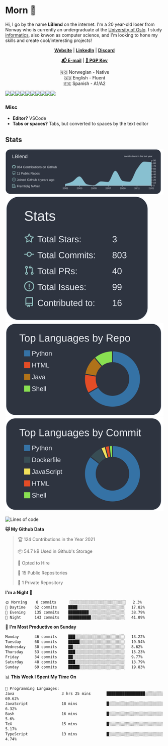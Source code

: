 # Morn 👋

Hi, I go by the name **LBlend** on the internet. I'm a 20 year-old loser from Norway who is currently an undergraduate at the [University of Oslo](https://www.uio.no/english/). I study [informatics](https://en.wikipedia.org/wiki/Informatics#Cultural_gap:~:text=European%20informatics%20is%20widely%20understood%20computer,computing%20jobs%20in%20bussiness%20and%20industry), also knwon as computer science, and I'm looking to hone my skills and create cool/interesting projects!

<p align="center">
  <strong><a href="https://lblend.moe">Website</a></strong> |
  <strong><a href="https://www.linkedin.com/in/leander-west-furumo/">LinkedIn</a></strong> |
  <strong><a href="https://discord.com/users/170506717140877312">Discord</a></strong> 
</p>

<p align="center">
  <strong><a href="mailto:lblend@protonmail.com">📬 E-mail</a></strong> |
  <strong><a href="https://gist.github.com/LBlend/01074be02600b957f5e4e3b4389b27d9">🔑 PGP Key</a></strong>
</p>

<p align="center">
  🇳🇴 Norwegian - Native
  <br>
  🇬🇧 English - Fluent
  <br>
  🇪🇸 Spanish - A1/A2
</p>

<a href="https://www.python.org/"><img src="https://img.shields.io/badge/python%20-%2314354C.svg?&style=for-the-badge&logo=python&logoColor=white"/></a><a href="https://www.java.com/en/"><img src="https://img.shields.io/badge/java-%23ED8B00.svg?&style=for-the-badge&logo=java&logoColor=white"/></a><a href="https://en.wikipedia.org/wiki/HTML5"><img src="https://img.shields.io/badge/html5%20-%23E34F26.svg?&style=for-the-badge&logo=html5&logoColor=white"/></a><a href="https://en.wikipedia.org/wiki/Cascading_Style_Sheets"><img src="https://img.shields.io/badge/css3%20-%231572B6.svg?&style=for-the-badge&logo=css3&logoColor=white"/></a><a href=""><img src="https://img.shields.io/badge/javascript%20-%23323330.svg?&style=for-the-badge&logo=javascript&logoColor=%23F7DF1E"/></a><a href="https://www.mongodb.com/"><img src ="https://img.shields.io/badge/MongoDB-%234ea94b.svg?&style=for-the-badge&logo=mongodb&logoColor=white"/></a><a href=""><img src="https://img.shields.io/badge/-GraphQL-E10098?style=for-the-badge&logo=graphql"/></a><a href="https://git-scm.com/"><img src="https://img.shields.io/badge/git%20-%23F05033.svg?&style=for-the-badge&logo=git&logoColor=white"/></a><a href="https://www.nginx.com/"><img src="https://img.shields.io/badge/nginx%20-%23009639.svg?&style=for-the-badge&logo=nginx&logoColor=white"/></a><a href="https://www.docker.com/"><img src="https://img.shields.io/badge/docker%20-%230db7ed.svg?&style=for-the-badge&logo=docker&logoColor=white"/></a>


### Misc

* **Editor?** VSCode
* **Tabs or spaces?** Tabs, but converted to spaces by the text editor


## Stats

[![](https://raw.githubusercontent.com/LBlend/LBlend/master/profile-summary-card-output/nord_dark/0-profile-details.svg)](https://github.com/LBlend)[![](https://raw.githubusercontent.com/LBlend/LBlend/master/profile-summary-card-output/nord_dark/3-stats.svg)](https://github.com/LBlend)[![](https://raw.githubusercontent.com/LBlend/LBlend/master/profile-summary-card-output/nord_dark/1-repos-per-language.svg)](https://github.com/LBlend)[![](https://raw.githubusercontent.com/LBlend/LBlend/master/profile-summary-card-output/nord_dark/2-most-commit-language.svg)](https://github.com/LBlend)


<!--START_SECTION:waka-->
![Lines of code](https://img.shields.io/badge/From%20Hello%20World%20I%27ve%20Written-9162%20lines%20of%20code-blue)

**🐱 My Github Data** 

> 🏆 124 Contributions in the Year 2021
 > 
> 📦 54.7 kB Used in Github's Storage 
 > 
> 💼 Opted to Hire
 > 
> 📜 15 Public Repositories 
 > 
> 🔑 1 Private Repository 
 > 
**I'm a Night 🦉** 

```text
🌞 Morning    8 commits      ░░░░░░░░░░░░░░░░░░░░░░░░░   2.3% 
🌆 Daytime    62 commits     ████░░░░░░░░░░░░░░░░░░░░░   17.82% 
🌃 Evening    135 commits    █████████░░░░░░░░░░░░░░░░   38.79% 
🌙 Night      143 commits    ██████████░░░░░░░░░░░░░░░   41.09%

```
📅 **I'm Most Productive on Sunday** 

```text
Monday       46 commits     ███░░░░░░░░░░░░░░░░░░░░░░   13.22% 
Tuesday      68 commits     █████░░░░░░░░░░░░░░░░░░░░   19.54% 
Wednesday    30 commits     ██░░░░░░░░░░░░░░░░░░░░░░░   8.62% 
Thursday     53 commits     ███░░░░░░░░░░░░░░░░░░░░░░   15.23% 
Friday       34 commits     ██░░░░░░░░░░░░░░░░░░░░░░░   9.77% 
Saturday     48 commits     ███░░░░░░░░░░░░░░░░░░░░░░   13.79% 
Sunday       69 commits     █████░░░░░░░░░░░░░░░░░░░░   19.83%

```


📊 **This Week I Spent My Time On** 

```text
💬 Programming Languages: 
Java                     3 hrs 25 mins       █████████████████░░░░░░░░   69.62% 
JavaScript               18 mins             █░░░░░░░░░░░░░░░░░░░░░░░░   6.32% 
Bash                     16 mins             █░░░░░░░░░░░░░░░░░░░░░░░░   5.6% 
TeX                      15 mins             █░░░░░░░░░░░░░░░░░░░░░░░░   5.17% 
TypeScript               13 mins             █░░░░░░░░░░░░░░░░░░░░░░░░   4.74%

```


<!--END_SECTION:waka-->
